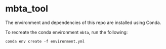 # mbta_tool

The environment and dependencies of this repo are installed using Conda.

To recreate the conda environment `mbta`, run the following:
```commandline
conda env create -f environment.yml
```

